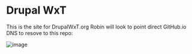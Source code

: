 Drupal WxT
===

This is the site for DrupalWxT.org
Robin will look to point direct GitHub.io DNS to resove to this repo:

![image](https://github.com/openplus/WxT/blob/master/screenshot.png)

